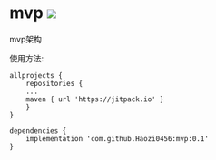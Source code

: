 # mvp  [![](https://jitpack.io/v/Haozi0456/mvp.svg)](https://jitpack.io/#Haozi0456/mvp)
mvp架构


使用方法:

    allprojects {
    	repositories {
		...
		maven { url 'https://jitpack.io' }
		}
	}

    dependencies {
        implementation 'com.github.Haozi0456:mvp:0.1'
    }
